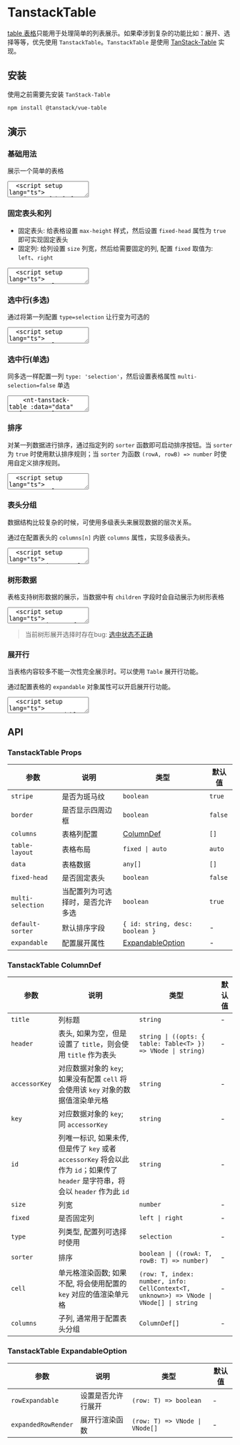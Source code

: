 # TanstackTable

[table 表格](/components/table)只能用于处理简单的列表展示。如果牵涉到复杂的功能比如：展开、选择等等，优先使用 `TanstackTable`。`TanstackTable` 是使用 [TanStack-Table](https://tanstack.com/table/latest) 实现。

## 安装

使用之前需要先安装 `TanStack-Table`

```bash
npm install @tanstack/vue-table
```

## 演示

<script setup lang="ts">
  import { TanstackTable, Tag, Button } from "../../src"
  import { h } from 'vue'

  type Person = {
    firstName: string;
    lastName: string;
    age: number;
    visits: number;
    status: string;
    progress: number;
  };

  const data: Person[] = [
    {
      firstName: 'tanner',
      lastName: 'linsley',
      age: 24,
      visits: 100,
      status: 'loading',
    },
    {
      firstName: 'tandy',
      lastName: 'miller',
      age: 40,
      visits: 40,
      status: 'success',
    },
    {
      firstName: 'tanner',
      lastName: 'linsley',
      age: 24,
      visits: 100,
      status: 'loading',
    },
  ];

  const data1 =  [
    {
      firstName: 'tanner',
      lastName: 'linsley',
      age: 24,
      visits: 100,
      status: 'In Relationship',
      progress: 50,
    },
    {
      firstName: 'tandy',
      lastName: 'miller',
      age: 40,
      visits: 40,
      status: 'Single',
      progress: 80,
    },
    {
      firstName: 'joe',
      lastName: 'dirte',
      age: 45,
      visits: 20,
      status: 'Complicated',
      progress: 10,
    },
  ]

  const data2 = [
    {
      "firstName": "Justina",
      "lastName": "Auer",
      "age": 1,
      "children": [
        {
          "firstName": "Luz",
          "lastName": "Hayes",
          "age": 13
        },
        {
          "firstName": "Susan",
          "lastName": "Rempel",
          "age": 14,
          "children": [
            {
              "firstName": "Madisyn",
              "lastName": "Lemke",
              "age": 26
            }
          ]
        }
      ]
    },
    {
      "firstName": "Ralph",
      "lastName": "Lindgren",
      "age": 33
    }
  ]

  const columns = [
    {
      header: '姓名',
      cell: (row) => {
        return `${row.firstName}.${row.lastName}`
      },
    },
    {
      key: 'age',
      title: '年龄'
    },
    {
      key: 'visits',
      title: '访问次数'
    },
    {
      header: '状态',
      key: 'status',
      cell: (row) => {
        let type = 'primary'
        if (row.status === 'success') {
          type = 'success'
        } else if (row.status === 'error') {
          type = 'error'
        }
        return h(Tag, { type: type }, { default: () => row.status })
      }
    },
    {
      header: '操作',
      id: 'operation',
      cell: () => {
        return [
          h(Button, { type: 'primary', text: true }, { default: () => '编辑' }),
          h(Button, { type: 'primary', text: true }, { default: () => '删除' })
        ]
      }
    }
  ]

  const columns1 = [
    {
      header: '姓名',
      cell: (row) => {
        return `${row.firstName}.${row.lastName}`
      },
      size:200,
      fixed: 'left'
    },
    {
      key: 'age',
      title: '年龄',
      size: 80
    },
    {
      key: 'visits',
      title: '访问次数',
      size: 160
    },
    {
      header: '状态',
      key: 'status',
      cell: (row) => {
        let type = 'primary'
        if (row.status === 'success') {
          type = 'success'
        } else if (row.status === 'error') {
          type = 'error'
        }
        return h(Tag, { type: type }, { default: () => row.status })
      },
      size: 180
    },
    {
      header: '操作',
      id: 'operation',
      cell: () => {
        return [
          h(Button, { type: 'primary', text: true }, { default: () => '编辑' }),
          h(Button, { type: 'primary', text: true }, { default: () => '删除' })
        ]
      },
      size: 200,
      fixed: 'right'
    }
  ]

  const columns2 = [{
    type: 'selection'
  }, ...columns]

  const columns3 = [
    {
      header: '姓名',
      cell: (row) => {
        return `${row.firstName}.${row.lastName}`
      },
    },
    {
      key: 'age',
      title: '年龄',
      sorter: true
    },
    {
      key: 'visits',
      title: '访问次数'
    },
    {
      header: '状态',
      key: 'status',
      cell: (row) => {
        let type = 'primary'
        if (row.status === 'success') {
          type = 'success'
        } else if (row.status === 'error') {
          type = 'error'
        }
        return h(Tag, { type: type }, { default: () => row.status })
      }
    },
    {
      header: '操作',
      id: 'operation',
      cell: () => {
        return [
          h(Button, { type: 'primary', text: true }, { default: () => '编辑' }),
          h(Button, { type: 'primary', text: true }, { default: () => '删除' })
        ]
      }
    }
  ]

  const columns4 = [
    {
      header: 'hello',
      id: 'hello',
      columns: [
        { accessorKey: 'firstName' },
        { accessorKey: 'lastName', header: 'Last Name' }
      ]
    },
    {
      header: 'Info',
      columns: [
        { accessorKey: 'age', header: 'Age' },
        {
          header: 'More Info',
          id: 'MoreInfo',
          columns: [
            { accessorKey: 'visits', header: 'Visits' },
            { accessorKey: 'status', header: 'Status' },
            { accessorKey: 'progress', header: 'Profile Progress' }
          ]
        }
      ]
    }
  ]

  const columns5 = [
    { type: 'selection' },
    { key: 'firstName' },
    { key: 'lastName' },
    { key: 'age' }
  ]

  const expandable = {
    rowExpandable: (record) => record.age < 40,
    expandedRowRender: (record) => h('div', JSON.stringify(record, null, 8))
  }
</script>

### 基础用法

展示一个简单的表格

<ClientOnly>
  <CodePreview>
  <textarea lang="vue">
  <script setup lang="ts">
    import { h } from 'vue'
    //-
    type Person = {
      firstName: string;
      lastName: string;
      age: number;
      visits: number;
      status: string;
      progress: number;
    };
    //-
    const data: Person[] = [
      {
        firstName: 'tanner',
        lastName: 'linsley',
        age: 24,
        visits: 100,
        status: 'loading',
      },
      {
        firstName: 'tandy',
        lastName: 'miller',
        age: 40,
        visits: 40,
        status: 'success',
      },
      {
        firstName: 'joe',
        lastName: 'dirte',
        age: 45,
        visits: 20,
        status: 'error',
      },
    ];
    //-
    const columns = [
      {
        header: '姓名',
        cell: (row) => {
          return `${row.firstName}.${row.lastName}`
        },
      },
      {
        key: 'age',
        title: '年龄'
      },
      {
        key: 'visits',
        title: '访问次数'
      },
      {
        header: '状态',
        key: 'status',
        cell: (row) => {
          let type = 'primary'
          if (row.status === 'success') {
            type = 'success'
          } else if (row.status === 'error') {
            type = 'error'
          }
          return h(NtTag, { type: type }, { default: () => row.status })
        }
      },
      {
        header: '操作',
        id: 'operation',
        cell: () => {
          return [
            h(NtButton, { type: 'primary', text: true }, { default: () => '编辑' }),
            h(NtButton, { type: 'primary', text: true }, { default: () => '删除' })
          ]
        }
      }
    ]
  </script>
  <template>
    <nt-tanstack-table :data="data" :columns="columns" border></nt-tanstack-table>
  </template>
  </textarea>
  <template #preview>
    <TanstackTable :data="data" :columns="columns" border></TanstackTable>
  </template>
  </CodePreview>
</ClientOnly>

### 固定表头和列

- 固定表头: 给表格设置 `max-height` 样式，然后设置 `fixed-head` 属性为 `true` 即可实现固定表头
- 固定列: 给列设置 `size` 列宽，然后给需要固定的列, 配置 `fixed` 取值为: `left`、`right`

<ClientOnly>
  <CodePreview>
  <textarea lang="vue">
  <script setup lang="ts">
    const columns1 = [
      {
        header: '姓名',
        cell: (row) => {
          return `${row.firstName}.${row.lastName}`
        },
        size:200,
        fixed: 'left'
      },
      {
        key: 'age',
        title: '年龄',
        size: 80
      },
      {
        key: 'visits',
        title: '访问次数',
        size: 160
      },
      {
        header: '状态',
        key: 'status',
        cell: (row) => {
          let type = 'primary'
          if (row.status === 'success') {
            type = 'success'
          } else if (row.status === 'error') {
            type = 'error'
          }
          return h(NtTag, { type: type }, { default: () => row.status })
        },
        size: 180
      },
      {
        header: '操作',
        id: 'operation',
        cell: () => {
          return [
            h(NtButton, { type: 'primary', text: true }, { default: () => '编辑' }),
            h(NtButton, { type: 'primary', text: true }, { default: () => '删除' })
          ]
        },
        size: 200,
        fixed: 'right'
      }
    ]
  </script>
  <template>
    <nt-tanstack-table
      :data="data"
      :columns="columns1"
      fixed-head
      style="max-height:150px;"
    ></nt-tanstack-table>
  </template>
  </textarea>
  <template #preview>
    <TanstackTable :data="data" :columns="columns1" fixed-head style="max-height:150px;"></TanstackTable>
  </template>
  </CodePreview>
</ClientOnly>

### 选中行(多选)

通过将第一列配置 `type=selection` 让行变为可选的

<ClientOnly>
  <CodePreview>
  <textarea lang="vue">
  <script setup lang="ts">
    const columns2 = [{
      type: 'selection'
    }, ...columns]
  </script>
  <template>
    <nt-tanstack-table :data="data" :columns="columns2"></nt-tanstack-table>
  </template>
  </textarea>
  <template #preview>
    <TanstackTable :data="data" :columns="columns2"></TanstackTable>
  </template>
  </CodePreview>
</ClientOnly>

### 选中行(单选)

同多选一样配置一列 `type: 'selection'`，然后设置表格属性 `multi-selection=false` 单选

<ClientOnly>
  <CodePreview>
  <textarea lang="vue-html">
    <nt-tanstack-table :data="data" :columns="columns2" :multi-selection="false"></nt-tanstack-table>
  </textarea>
  <template #preview>
    <TanstackTable :data="data" :columns="columns2" :multi-selection="false"></TanstackTable>
  </template>
  </CodePreview>
</ClientOnly>

### 排序

对某一列数据进行排序，通过指定列的 `sorter` 函数即可启动排序按钮。当 `sorter` 为 `true` 时使用默认排序规则；当 `sorter` 为函数 `(rowA, rowB) => number` 时使用自定义排序规则。

<ClientOnly>
  <CodePreview>
  <textarea lang="vue">
  <script setup lang="ts">
    const columns3 = [{
      key: 'age',
      title: '年龄',
      sorter: true
    }]
  </script>
  <template>
    <nt-tanstack-table :data="data" :columns="columns3"></nt-tanstack-table>
  </template>
  </textarea>
  <template #preview>
    <TanstackTable :data="data" :columns="columns3"></TanstackTable>
  </template>
  </CodePreview>
</ClientOnly>

### 表头分组

数据结构比较复杂的时候，可使用多级表头来展现数据的层次关系。

通过在配置表头的 `columns[n]` 内嵌 `columns` 属性，实现多级表头。

<ClientOnly>
  <CodePreview>
  <textarea lang="vue">
  <script setup lang="ts">
    const data1 =  [
      {
        firstName: 'tanner',
        lastName: 'linsley',
        age: 24,
        visits: 100,
        status: 'In Relationship',
        progress: 50,
      },
      {
        firstName: 'tandy',
        lastName: 'miller',
        age: 40,
        visits: 40,
        status: 'Single',
        progress: 80,
      },
      {
        firstName: 'joe',
        lastName: 'dirte',
        age: 45,
        visits: 20,
        status: 'Complicated',
        progress: 10,
      },
    ]
    //-
    const columns4 = [
      {
        header: 'hello',
        id: 'hello',
        columns: [
          { accessorKey: 'firstName' },
          { accessorKey: 'lastName', header: 'Last Name' }
        ]
      },
      {
        header: 'Info',
        columns: [
          { accessorKey: 'age', header: 'Age' },
          {
            header: 'More Info',
            id: 'MoreInfo',
            columns: [
              { accessorKey: 'visits', header: 'Visits' },
              { accessorKey: 'status', header: 'Status' },
              { accessorKey: 'progress', header: 'Profile Progress' }
            ]
          }
        ]
      }
    ]
  </script>
  <template>
    <nt-tanstack-table :data="data1" :columns="columns4" border></nt-tanstack-table>
  </template>
  </textarea>
  <template #preview>
    <TanstackTable :data="data1" :columns="columns4" border></TanstackTable>
  </template>
  </CodePreview>
</ClientOnly>

### 树形数据

表格支持树形数据的展示，当数据中有 `children` 字段时会自动展示为树形表格

<ClientOnly>
  <CodePreview>
  <textarea lang="vue">
  <script setup lang="ts">
    const data2 = [
      {
        "firstName": "Justina",
        "lastName": "Auer",
        "age": 1,
        "children": [
          {
            "firstName": "Luz",
            "lastName": "Hayes",
            "age": 13
          },
          {
            "firstName": "Susan",
            "lastName": "Rempel",
            "age": 14,
            "children": [
              {
                "firstName": "Madisyn",
                "lastName": "Lemke",
                "age": 26
              }
            ]
          }
        ]
      },
      {
        "firstName": "Ralph",
        "lastName": "Lindgren",
        "age": 33
      }
    ]
    //-
    const columns5 = [
      { type: 'selection' },
      { key: 'firstName' },
      { key: 'lastName' },
      { key: 'age' }
    ]
  </script>
  <template>
    <nt-tanstack-table :data="data2" :columns="columns5"></nt-tanstack-table>
  </template>
  </textarea>
  <template #preview>
    <TanstackTable :data="data2" :columns="columns5"></TanstackTable>
  </template>
  </CodePreview>
</ClientOnly>

> 当前树形展开选择时存在bug: [选中状态不正确](https://github.com/TanStack/table/issues/5620#issue-2365424488)

### 展开行

当表格内容较多不能一次性完全展示时。可以使用 `Table` 展开行功能。

通过配置表格的 `expandable` 对象属性可以开启展开行功能。

<ClientOnly>
  <CodePreview>
  <textarea lang="vue">
  <script setup lang="ts">
    const expandable = {
      rowExpandable: (record) => record.age < 40,
      expandedRowRender: (record) => h('div', JSON.stringify(record, null, 8))
    }
  </script>
  <template>
    <nt-tanstack-table :data="data" :columns="columns" :expandable="expandable"></nt-tanstack-table>
  </template>
  </textarea>
  <template #preview>
    <TanstackTable :data="data" :columns="columns" :expandable="expandable"></TanstackTable>
  </template>
  </CodePreview>
</ClientOnly>

## API

### TanstackTable Props

<!-- prettier-ignore -->
| 参数 | 说明 | 类型 | 默认值 |
| --- | --- | --- | --- |
| `stripe` | 是否为斑马纹 | `boolean` | `true` |
| `border` | 是否显示四周边框 | `boolean` | `false` |
| `columns` | 表格列配置 | [ColumnDef](/components/tanstacktable#tanstacktable-columndef) | `[]` |
| `table-layout` | 表格布局 | `fixed \| auto` | `auto` |
| `data` | 表格数据 | `any[]` | `[]` |
| `fixed-head` | 是否固定表头 | `boolean` | `false` |
| `multi-selection` | 当配置列为可选择时，是否允许多选 | `boolean` | `true` |
| `default-sorter` | 默认排序字段 | `{ id: string, desc: boolean }` | - |
| `expandable` | 配置展开属性 | [ExpandableOption](/components/tanstacktable#tanstacktable-expandableoption) | - |

### TanstackTable ColumnDef

<!-- prettier-ignore -->
| 参数 | 说明 | 类型 | 默认值 |
| --- | --- | --- | --- |
| `title` | 列标题 | `string` | - |
| `header` | 表头, 如果为空，但是设置了 `title`，则会使用 `title` 作为表头 | `string \| ((opts: { table: Table<T> }) => VNode \| string)` | - |
| `accessorKey` | 对应数据对象的 `key`; 如果没有配置 `cell` 将会使用该 `key` 对象的数据值渲染单元格 | `string` | - |
| `key` | 对应数据对象的 `key`; 同 `accessorKey` | `string` | - |
| `id` | 列唯一标识, 如果未传, 但是传了 `key` 或者 `accessorKey` 将会以此作为 `id`；如果传了 `header` 是字符串，将会以 `header` 作为此 `id` | `string` | - |
| `size` | 列宽 | `number` | - |
| `fixed` | 是否固定列 | `left \| right` | - |
| `type` | 列类型, 配置列可选择时使用 | `selection` | - |
| `sorter` | 排序 | `boolean \| ((rowA: T, rowB: T) => number)` | - |
| `cell` | 单元格渲染函数; 如果不配, 将会使用配置的 `key` 对应的值渲染单元格 | `(row: T, index: number, info: CellContext<T, unknown>) => VNode \| VNode[] \| string` | - |
| `columns` | 子列, 通常用于配置表头分组 | `ColumnDef[]` | - |

### TanstackTable ExpandableOption

<!-- prettier-ignore -->
| 参数 | 说明 | 类型 | 默认值 |
| --- | --- | --- | --- |
| `rowExpandable` | 设置是否允许行展开 | `(row: T) => boolean` | - |
| `expandedRowRender` | 展开行渲染函数 | `(row: T) => VNode \| VNode[]` | - |
